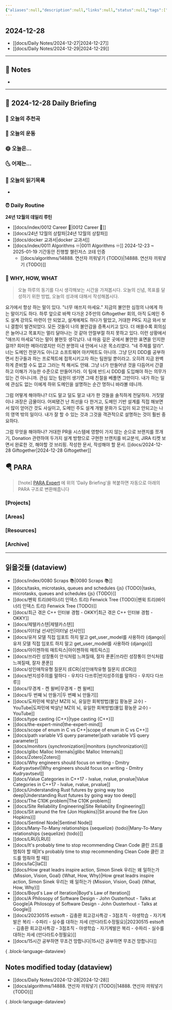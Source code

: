 ```yaml
---
{"aliases":null,"description":null,"links":null,"status":null,"tags":[" DailyNote "],"title":"2024-12-28","created":"2024-12-28T12:18:51","updated":"2024-12-28T23:31:38","dg-publish":true,"permalink":"/docs/daily-notes/2024-12-28/","dgPassFrontmatter":true}
---
```



## 2024-12-28

- [[docs/Daily Notes/2024-12-27\|2024-12-27]] 
- [[docs/Daily Notes/2024-12-29\|2024-12-29]]

---

## 📝 Notes

- 


---

## 📅 2024-12-28 Daily Briefing

### 🎵 오늘의 추천곡

### 🏃 오늘의 운동

### 🌞 오늘은...

### 🌜 어제는...

### 📖 오늘의 읽기목록

- 

### ⏰ Daily Routine

**24년 12월의 데일리 루틴**

- [[docs/index/0012 Career 💼\|0012 Career 💼]]
- [[docs/24년 12월의 상칼파\|24년 12월의 상칼파]]
- [[docs/docker 교과서\|docker 교과서]]
- [[docs/index/0011 Algorithms ♾️\|0011 Algorithms ♾️]] 2024-12-23 ~ 2025-01-19 기간동안 진행할 챌린저스 코테 인증
	- [[docs/algorithms/14888. 연산자 끼워넣기 {TODO}\|14888. 연산자 끼워넣기 {TODO}]]

### 🚀 WHY, HOW, WHAT

> 오늘 하루의 동기를 다시 생각해보는 시간을 가져봅시다. 오늘의 신념, 목표를 달성하기 위한 방법, 오늘의 성과에 대해서 작성해봅시다.

요가에서 항상 하는 말이 있다. "너무 애쓰지 마세요." 지금의 불안한 심정의 나에게 하는 말이기도 하다. 하루 앞으로 바짝 다가온 2주만의 Giftogether 회의, 아직 도메인 주도 설계 강의도 마련이 안 되었고, 설계예제도 하다가 말았고, 거대한 PR도 지금 와서 보니 결함이 발견되었다. 모든 것들이 나의 불안감을 증폭시키고 있다. 더 애쓸수록 회의심은 늘어나고 목표치는 멀리 달아나는 것 같아 안절부절 하지 못하고 있다. 이런 상황에서 "애쓰지 마세요"라는 말이 불현듯 생각났다. 내 마음 깊은 곳에서 불안한 표면을 인지한 걸까? 희미한 메아리였지만 이건 분명히 내 안에서 나온 목소리였다. "네 주제를 알라". 너는 도메인 전문가도 아니고 소프트웨어 아키텍트도 아니야. 그냥 단지 DDD를 공부하면서 친구들과 하는 프로젝트에 접목시키고자 하는 팀원일 뿐이라고. 오히려 지금 완벽하게 준비할 수도 없고 그러는 척 해서도 안돼. 그냥 너가 만들어낸 것을 다듬어서 간결하고 이해가 가능한 수준으로 만들어가라. 이 팀에 반드시 DDD를 도입해야 하는 의무가 있는 건 아니니까. 관심 있는 팀원이 생기면 그때 친절을 베풀면 그만이다. 내가 하는 일에 관심도 없는 이에게 하위 도메인을 설명하는 순간 멍하니 바라볼 테니까.

그럼 어떻게 해야하나? 더도 말고 덜도 말고 내가 한 것들을 솔직하게 전달하자. 거짓말이나 과장은 금물이다. 어찌됐건 난 최선을 다 한거고, 도메인 기반 설계를 직접 해보면서 많이 얻어간 것도 사실이고, 도메인 주도 설계 개발 문화가 도입이 되고 안되고는 나의 영역 밖의 일이다. 내가 잘 할 수 있는 것과 그것을 객관적으로 설명하는 것이 훨씬 중요하다.

그럼 무엇을 해야하나? 거대한 PR을 시스템에 영향이 가지 않는 순으로 브랜치를 쪼개기, Donation 관련하여 두가지 설계 방향으로 구현한 브랜치를 비교분석, JIRA 티켓 보면서 완료한 것, 해야할 것 브리핑. 작성한 문서, 작성해야 할 문서. [[docs/2024-12-28 Giftogether\|2024-12-28 Giftogether]]

##  🪂 PARA

> [!note] [PARA Expert](https://chatgpt.com/g/g-46Xrh4MXk-para-expert) 에 위의 'Daily Briefing'을 복붙하면 자동으로 아래의 PARA 구조로 변환해줍니다

### [Projects]

### [Areas]

### [Resources]

### [Archive]

---

## 읽을것들 (dataview)

- [[docs/index/0080 Scraps 📚\|0080 Scraps 📚]]
- [[docs/tasks, microtasks, queues and schedules {js} {TODO}\|tasks, microtasks, queues and schedules {js} {TODO}]]
- [[docs/펜윅 트리(바이너리 인덱스 트리) Fenwick Tree {TODO}\|펜윅 트리(바이너리 인덱스 트리) Fenwick Tree {TODO}]]
- [[docs/최근 겪은 C++ 인터뷰 경험 - OKKY\|최근 겪은 C++ 인터뷰 경험 - OKKY]]
- [[docs/제텔카스텐\|제텔카스텐]]
- [[docs/이터널 선샤인\|이터널 선샤인]]
- [[docs/유저 모델 직접 임포트 하지 말고 get_user_model를 사용하라 {django}\|유저 모델 직접 임포트 하지 말고 get_user_model를 사용하라 {django}]]
- [[docs/아이젠하워 매트릭스\|아이젠하워 매트릭스]]
- [[docs/쓰라린 성장통이 안식처럼 느껴질때, 잘자 푼푼\|쓰라린 성장통이 안식처럼 느껴질때, 잘자 푼푼]]
- [[docs/성인애착유형 질문지 (ECR)\|성인애착유형 질문지 (ECR)]]
- [[docs/반지성주의를 말하다 - 우치다 다쓰루\|반지성주의를 말하다 - 우치다 다쓰루]]
- [[docs/무경계 - 켄 윌버\|무경계 - 켄 윌버]]
- [[docs/두 번째 뇌 만들기\|두 번째 뇌 만들기]]
- [[docs/도파민에 박살난 MZ의 뇌, 유일한 회복방법(몰입 황농문 교수) - YouTube\|도파민에 박살난 MZ의 뇌, 유일한 회복방법(몰입 황농문 교수) - YouTube]]
- [[docs/type casting {C++}\|type casting {C++}]]
- [[docs/the-expert-mind\|the-expert-mind]]
- [[docs/scope of enum in C vs C++\|scope of enum in C vs C++]]
- [[docs/path variable VS query parameter\|path variable VS query parameter]]
- [[docs/monitors {synchronization}\|monitors {synchronization}]]
- [[docs/glibc Malloc Internals\|glibc Malloc Internals]]
- [[docs/Zotero\|Zotero]]
- [[docs/Why engineers should focus on writing - Dmitry Kudryavtsevl\|Why engineers should focus on writing - Dmitry Kudryavtsevl]]
- [[docs/Value Categories in C++17 - lvalue, rvalue, prvalue\|Value Categories in C++17 - lvalue, rvalue, prvalue]]
- [[docs/Understanding Rust futures by going way too deep\|Understanding Rust futures by going way too deep]]
- [[docs/The C10K problem\|The C10K problem]]
- [[docs/Site Reliability Engineering\|Site Reliability Engineering]]
- [[docs/Sit around the fire {Jon Hopkins}\|Sit around the fire {Jon Hopkins}]]
- [[docs/Sentinel Node\|Sentinel Node]]
- [[docs/Many-To-Many relationships {sequelize} {todo}\|Many-To-Many relationships {sequelize} {todo}]]
- [[docs/LRU\|LRU]]
- [[docs/It's probably time to stop recommending Clean Code 클린 코드를 멈춰야 할 때\|It's probably time to stop recommending Clean Code 클린 코드를 멈춰야 할 때]]
- [[docs/IaC\|IaC]]
- [[docs/How great leadrs inspire action, Simon Sinek 우리는 왜 일하는가 {Mission, Vision, Goal} {What, How, Why}\|How great leadrs inspire action, Simon Sinek 우리는 왜 일하는가 {Mission, Vision, Goal} {What, How, Why}]]
- [[docs/Boyd's Law of Iteration\|Boyd's Law of Iteration]]
- [[docs/A Philosopy of Software Design - John Ousterhout - Talks at Google\|A Philosopy of Software Design - John Ousterhout - Talks at Google]]
- [[docs/20230515 estsoft - 김충환 회고강사특강 - 3점조직 - 야생학습 - 자기계발은 복리 - 수파리 - 실수를 대하는 자세 {만다라트수정필요}\|20230515 estsoft - 김충환 회고강사특강 - 3점조직 - 야생학습 - 자기계발은 복리 - 수파리 - 실수를 대하는 자세 {만다라트수정필요}]]
- [[docs/15시간 공부하면 무조건 망합니다\|15시간 공부하면 무조건 망합니다]]

{ .block-language-dataview}

## Notes modified today (dataview)

- [[docs/Daily Notes/2024-12-28\|2024-12-28]]
- [[docs/algorithms/14888. 연산자 끼워넣기 {TODO}\|14888. 연산자 끼워넣기 {TODO}]]

{ .block-language-dataview}
